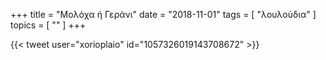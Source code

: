 +++
title = "Μολόχα ή Γεράνι"
date = "2018-11-01"
tags = [ "λουλούδια" ]
topics = [ "" ]
+++

{{< tweet user="xorioplaio" id="1057326019143708672" >}}
